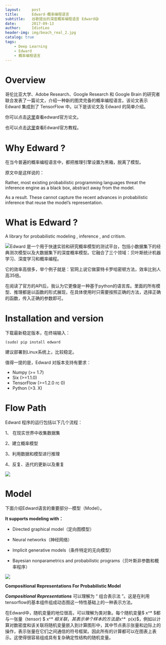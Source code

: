 ```yaml
---
layout:     post
title:      Edward-概率编程语言
subtitle:   谷歌提出的深度概率编程语言 Edward😅
date:       2017-09-13
author:     IdiotLeo
header-img: img/beach_real_2.jpg
catalog: true
tags:
    - Deep Learning
    - Edward
    - 概率编程语言
---
```


# Overview

哥伦比亚大学、Adobe Research、Google Research 和 Google Brain 的研究者联合发表了一篇论文，介绍一种新的图灵完备的概率编程语言。该论文表示 Edward 集成到了 TensorFlow 中。以下是该论文及 Edward 的简单介绍。

你可以点击[这里](https://arxiv.org/pdf/1701.03757v1.pdf)查看edward官方论文。

也可以点击[这里](http://edwardlib.org/)查看Edward官方教程。

# Why Edward ?

在当今普遍的概率编程语言中，都把推理引擎设置为黑箱，脱离了模型。

原文中是这样说的：

Rather, most existing probabilistic programming languages threat the inference engine as a black box, abstract away from the model.

As a result. These cannot capture the recent advances in probabilistic inference that reuse the model’s representation.

# What is Edward ?

A library for probabilistic modeling , inference , and critism.

![](http://ow7qvf5zp.bkt.clouddn.com/1.jpg)Edward 是一个用于快速实验和研究概率模型的测试平台，包括小数据集下的经典测次模型以及大数据集下的深度概率模型。它融合了三个领域：贝叶斯统计机器学习、深度学习和概率编程。

它的效率高很多，举个例子就是：官网上说它做蒙特卡罗哈密顿方法，效率比别人高35倍。

在阅读了官方的API后，我认为它更像是一种基于python的语言库。里面的所有模型、推理都是以函数的形式展现，在具体使用时只需要按照正确的方法，选择正确的函数，传入正确的参数即可。

# Installation and version

下载最新稳定版本，在终端输入：

`(sudo) pip install edward`

建议部署到Linux系统上，比较稳定。

值得一提的是，Edward 对版本支持有要求：

- Numpy (>= 1.7)
- Six (>=1.1.0)
- TensorFlow (>=1.2.0 rc 0)
- Python (>3.  X)

# Flow Path

Edward 程序的运行包括以下几个流程：

1、 在现实世界中收集数据集

2、建立概率模型

3、利用数据和模型进行推理

4、反复、迭代的更新以及重复

![](http://ow7qvf5zp.bkt.clouddn.com/2.jpg)

# Model

下面介绍Edward语言的重要部分--模型（Model）。

**It supports modeling with：**

- Directed graphical model（定向图模型）

- Neural networks（神经网络）

- Implicit generative models（条件特定的无向模型）

- Bayesian nonparametrics and probabilistic programs（贝叶斯非参数和概率程序）

![](http://ow7qvf5zp.bkt.clouddn.com/3.jpg)

**Compositional Representations For Probabilistic Model**

***Compositional Representations*** 可以理解为 “ 组合表示法 ”。这是在利用tensorflow的基本组件组成动态图这一特性基础上的一种表示方法。

在Edward中，随机变量的地位很高，可以理解为类对象。每个随机变量$ x^* $都与一张量（tensor) $ x^* $相关联，其表示单个样本的方法是$x^* $~$p(x)$，例如以计算对数密度和该关联将随机变量嵌入到计算图形中，其中节点表示张量和边际上的操作，表示张量在它们之间通信的符号框架。因此所有的计算都可以在图表上表示。这使得很容易组成具有复杂确定性结构的随机变量。
